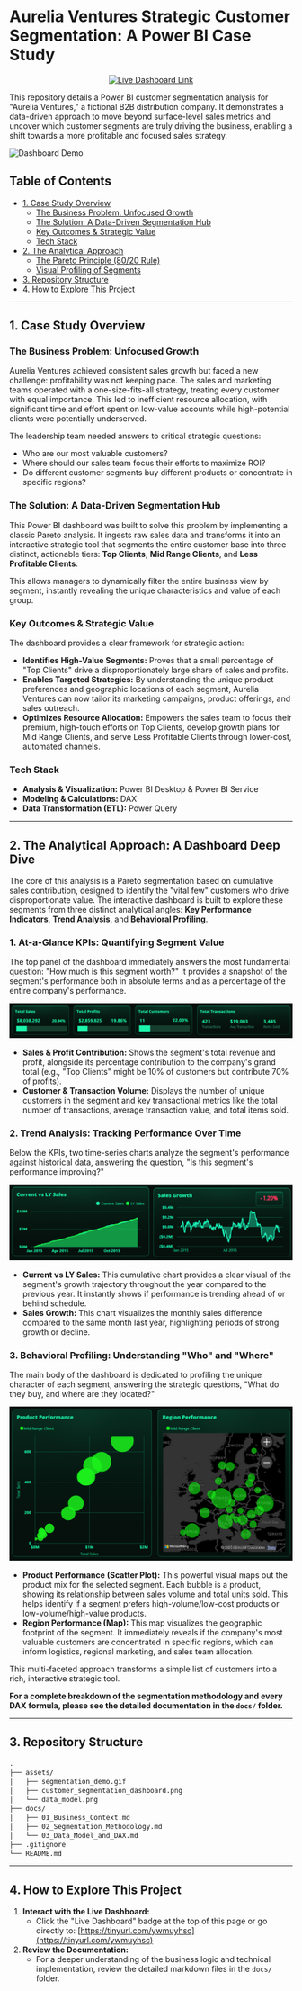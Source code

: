# Aurelia Ventures Strategic Customer Segmentation: A Power BI Case Study

<p align="center">
  <a href="https://tinyurl.com/ywmuyhsc" target="_blank">
    <img src="https://img.shields.io/badge/Live_Dashboard-View_Here-blue?style=for-the-badge&logo=powerbi" alt="Live Dashboard Link">
  </a>
</p>

This repository details a Power BI customer segmentation analysis for "Aurelia Ventures," a fictional B2B distribution company. It demonstrates a data-driven approach to move beyond surface-level sales metrics and uncover which customer segments are truly driving the business, enabling a shift towards a more profitable and focused sales strategy.

![Dashboard Demo](assets/segmentation_demo.gif)

## Table of Contents
- [1. Case Study Overview](#1-case-study-overview)
  - [The Business Problem: Unfocused Growth](#the-business-problem-unfocused-growth)
  - [The Solution: A Data-Driven Segmentation Hub](#the-solution-a-data-driven-segmentation-hub)
  - [Key Outcomes & Strategic Value](#key-outcomes--strategic-value)
  - [Tech Stack](#tech-stack)
- [2. The Analytical Approach](#2-the-analytical-approach)
  - [The Pareto Principle (80/20 Rule)](#the-pareto-principle-8020-rule)
  - [Visual Profiling of Segments](#visual-profiling-of-segments)
- [3. Repository Structure](#3-repository-structure)
- [4. How to Explore This Project](#4-how-to-explore-this-project)

---

## 1. Case Study Overview

### The Business Problem: Unfocused Growth
Aurelia Ventures achieved consistent sales growth but faced a new challenge: profitability was not keeping pace. The sales and marketing teams operated with a one-size-fits-all strategy, treating every customer with equal importance. This led to inefficient resource allocation, with significant time and effort spent on low-value accounts while high-potential clients were potentially underserved.

The leadership team needed answers to critical strategic questions:
*   Who are our most valuable customers?
*   Where should our sales team focus their efforts to maximize ROI?
*   Do different customer segments buy different products or concentrate in specific regions?

### The Solution: A Data-Driven Segmentation Hub
This Power BI dashboard was built to solve this problem by implementing a classic Pareto analysis. It ingests raw sales data and transforms it into an interactive strategic tool that segments the entire customer base into three distinct, actionable tiers: **Top Clients**, **Mid Range Clients**, and **Less Profitable Clients**.

This allows managers to dynamically filter the entire business view by segment, instantly revealing the unique characteristics and value of each group.

### Key Outcomes & Strategic Value
The dashboard provides a clear framework for strategic action:
*   **Identifies High-Value Segments:** Proves that a small percentage of "Top Clients" drive a disproportionately large share of sales and profits.
*   **Enables Targeted Strategies:** By understanding the unique product preferences and geographic locations of each segment, Aurelia Ventures can now tailor its marketing campaigns, product offerings, and sales outreach.
*   **Optimizes Resource Allocation:** Empowers the sales team to focus their premium, high-touch efforts on Top Clients, develop growth plans for Mid Range Clients, and serve Less Profitable Clients through lower-cost, automated channels.

### Tech Stack
*   **Analysis & Visualization:** Power BI Desktop & Power BI Service
*   **Modeling & Calculations:** DAX
*   **Data Transformation (ETL):** Power Query

---

## 2. The Analytical Approach: A Dashboard Deep Dive

The core of this analysis is a Pareto segmentation based on cumulative sales contribution, designed to identify the "vital few" customers who drive disproportionate value. The interactive dashboard is built to explore these segments from three distinct analytical angles: **Key Performance Indicators**, **Trend Analysis**, and **Behavioral Profiling**.

### 1. At-a-Glance KPIs: Quantifying Segment Value

The top panel of the dashboard immediately answers the most fundamental question: "How much is this segment worth?" It provides a snapshot of the segment's performance both in absolute terms and as a percentage of the entire company's performance.

![KPI Cards for Segmentation](assets/kpi_cards_segmentation.png)

*   **Sales & Profit Contribution:** Shows the segment's total revenue and profit, alongside its percentage contribution to the company's grand total (e.g., "Top Clients" might be 10% of customers but contribute 70% of profits).
*   **Customer & Transaction Volume:** Displays the number of unique customers in the segment and key transactional metrics like the total number of transactions, average transaction value, and total items sold.

### 2. Trend Analysis: Tracking Performance Over Time

Below the KPIs, two time-series charts analyze the segment's performance against historical data, answering the question, "Is this segment's performance improving?"

![Trend Charts for Segmentation](assets/trend_charts_segmentation.png)

*   **Current vs LY Sales:** This cumulative chart provides a clear visual of the segment's growth trajectory throughout the year compared to the previous year. It instantly shows if performance is trending ahead of or behind schedule.
*   **Sales Growth:** This chart visualizes the monthly sales difference compared to the same month last year, highlighting periods of strong growth or decline.

### 3. Behavioral Profiling: Understanding "Who" and "Where"

The main body of the dashboard is dedicated to profiling the unique character of each segment, answering the strategic questions, "What do they buy, and where are they located?"

![Profiling Charts for Segmentation](assets/profiling_charts_segmentation.png)

*   **Product Performance (Scatter Plot):** This powerful visual maps out the product mix for the selected segment. Each bubble is a product, showing its relationship between sales volume and total units sold. This helps identify if a segment prefers high-volume/low-cost products or low-volume/high-value products.
*   **Region Performance (Map):** This map visualizes the geographic footprint of the segment. It immediately reveals if the company's most valuable customers are concentrated in specific regions, which can inform logistics, regional marketing, and sales team allocation.

This multi-faceted approach transforms a simple list of customers into a rich, interactive strategic tool.

**For a complete breakdown of the segmentation methodology and every DAX formula, please see the detailed documentation in the `docs/` folder.**

---

## 3. Repository Structure
```
.
├── assets/
│   ├── segmentation_demo.gif
│   ├── customer_segmentation_dashboard.png
│   └── data_model.png
├── docs/
│   ├── 01_Business_Context.md
│   ├── 02_Segmentation_Methodology.md
│   └── 03_Data_Model_and_DAX.md
├── .gitignore
└── README.md
```

---

## 4. How to Explore This Project
1.  **Interact with the Live Dashboard:**
    *   Click the "Live Dashboard" badge at the top of this page or go directly to: [https://tinyurl.com/ywmuyhsc](https://tinyurl.com/ywmuyhsc)
2.  **Review the Documentation:**
    *   For a deeper understanding of the business logic and technical implementation, review the detailed markdown files in the `docs/` folder.



